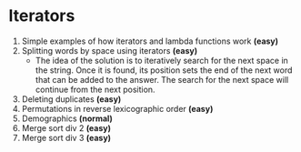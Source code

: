 # Iterators

1) Simple examples of how iterators and lambda functions work **(easy)**
2) Splitting words by space using iterators **(easy)**
	* The idea of the solution is to iteratively search for the next space in the string. Once it is found, its position sets the end of the next word that can be added to the answer. The search for the next space will continue from the next position.
3) Deleting duplicates **(easy)**
4) Permutations in reverse lexicographic order **(easy)**
5) Demographics **(normal)**
6) Merge sort div 2 **(easy)**
7) Merge sort div 3 **(easy)**